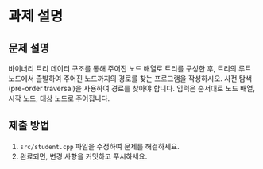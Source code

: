 # 과제 설명

## 문제 설명
바이너리 트리 데이터 구조를 통해 주어진 노드 배열로 트리를 구성한 후, 트리의 루트 노드에서 출발하여 주어진 노드까지의 경로를 찾는 프로그램을 작성하시오. 사전 탐색(pre-order traversal)을 사용하여 경로를 찾아야 합니다. 입력은 순서대로 노드 배열, 시작 노드, 대상 노드로 주어집니다.

## 제출 방법
1. `src/student.cpp` 파일을 수정하여 문제를 해결하세요.
2. 완료되면, 변경 사항을 커밋하고 푸시하세요.
